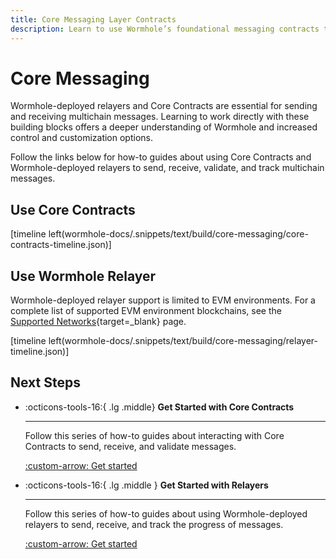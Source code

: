 ```yaml
---
title: Core Messaging Layer Contracts
description: Learn to use Wormhole’s foundational messaging contracts to build multichain apps with direct control over publishing, verifying, relaying, and more.
---
```


# Core Messaging

Wormhole-deployed relayers and Core Contracts are essential for sending and receiving multichain messages. Learning to work directly with these building blocks offers a deeper understanding of Wormhole and increased control and customization options. 

Follow the links below for how-to guides about using Core Contracts and Wormhole-deployed relayers to send, receive, validate, and track multichain messages. 

## Use Core Contracts

[timeline left(wormhole-docs/.snippets/text/build/core-messaging/core-contracts-timeline.json)]

## Use Wormhole Relayer

Wormhole-deployed relayer support is limited to EVM environments. For a complete list of supported EVM environment blockchains, see the [Supported Networks](/docs/build/start-building/supported-networks/){target=\_blank} page.

[timeline left(wormhole-docs/.snippets/text/build/core-messaging/relayer-timeline.json)]

## Next Steps

<div class="grid cards" markdown >

-   :octicons-tools-16:{ .lg .middle} **Get Started with Core Contracts**

    ---

    Follow this series of how-to guides about interacting with Core Contracts to send, receive, and validate messages.

    [:custom-arrow: Get started](/docs/build/core-messaging/core-contracts/#prerequisites)

-   :octicons-tools-16:{ .lg .middle } **Get Started with Relayers**

    ---

    Follow this series of how-to guides about using Wormhole-deployed relayers to send, receive, and track the progress of messages.

    [:custom-arrow: Get started](/docs/build/core-messaging/wormhole-relayers/#get-started-with-the-wormhole-relayer)

</div>
